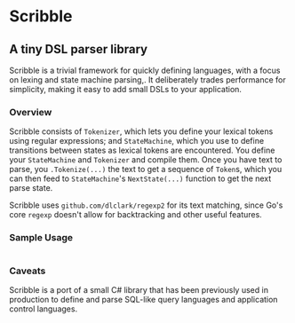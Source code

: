 # Scribble
## A tiny DSL parser library

Scribble is a trivial framework for quickly defining languages, with a focus on lexing and state machine parsing,. It 
deliberately trades performance for simplicity, making it easy to add small DSLs to your application.

### Overview
Scribble consists of `Tokenizer`, which lets you define your lexical tokens using regular expressions; and `StateMachine`, 
which you use to define transitions between states as lexical tokens are encountered. You define your `StateMachine` and 
`Tokenizer` and compile them. Once you have text to parse, you `.Tokenize(...)` the text to get a sequence of `Token`s, 
which you can then feed to `StateMachine`'s `NextState(...)` function to get the next parse state.

Scribble uses `github.com/dlclark/regexp2` for its text matching, since Go's core `regexp` doesn't allow for backtracking 
and other useful features.

### Sample Usage
~~~

~~~

### Caveats
Scribble is a port of a small C# library that has been previously used in production to define and parse SQL-like query 
languages and application control languages.